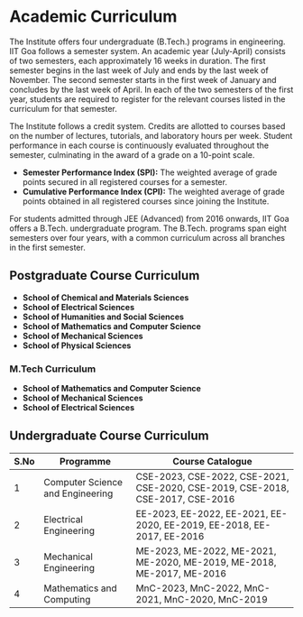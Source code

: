 # Academic Curriculum

The Institute offers four undergraduate (B.Tech.) programs in engineering. IIT Goa follows a semester system. An academic year (July-April) consists of two semesters, each approximately 16 weeks in duration. The first semester begins in the last week of July and ends by the last week of November. The second semester starts in the first week of January and concludes by the last week of April. In each of the two semesters of the first year, students are required to register for the relevant courses listed in the curriculum for that semester.

The Institute follows a credit system. Credits are allotted to courses based on the number of lectures, tutorials, and laboratory hours per week. Student performance in each course is continuously evaluated throughout the semester, culminating in the award of a grade on a 10-point scale. 

- **Semester Performance Index (SPI):** The weighted average of grade points secured in all registered courses for a semester.
- **Cumulative Performance Index (CPI):** The weighted average of grade points obtained in all registered courses since joining the Institute.

For students admitted through JEE (Advanced) from 2016 onwards, IIT Goa offers a B.Tech. undergraduate program. The B.Tech. programs span eight semesters over four years, with a common curriculum across all branches in the first semester.

## Postgraduate Course Curriculum

- **School of Chemical and Materials Sciences**
- **School of Electrical Sciences**
- **School of Humanities and Social Sciences**
- **School of Mathematics and Computer Science**
- **School of Mechanical Sciences**
- **School of Physical Sciences**

### M.Tech Curriculum
- **School of Mathematics and Computer Science**
- **School of Mechanical Sciences**
- **School of Electrical Sciences**

## Undergraduate Course Curriculum

| S.No | Programme                      | Course Catalogue                                                   |
| ---- | ------------------------------- | ------------------------------------------------------------------ |
| 1    | Computer Science and Engineering | CSE-2023, CSE-2022, CSE-2021, CSE-2020, CSE-2019, CSE-2018, CSE-2017, CSE-2016 |
| 2    | Electrical Engineering           | EE-2023, EE-2022, EE-2021, EE-2020, EE-2019, EE-2018, EE-2017, EE-2016 |
| 3    | Mechanical Engineering           | ME-2023, ME-2022, ME-2021, ME-2020, ME-2019, ME-2018, ME-2017, ME-2016 |
| 4    | Mathematics and Computing        | MnC-2023, MnC-2022, MnC-2021, MnC-2020, MnC-2019                     |

